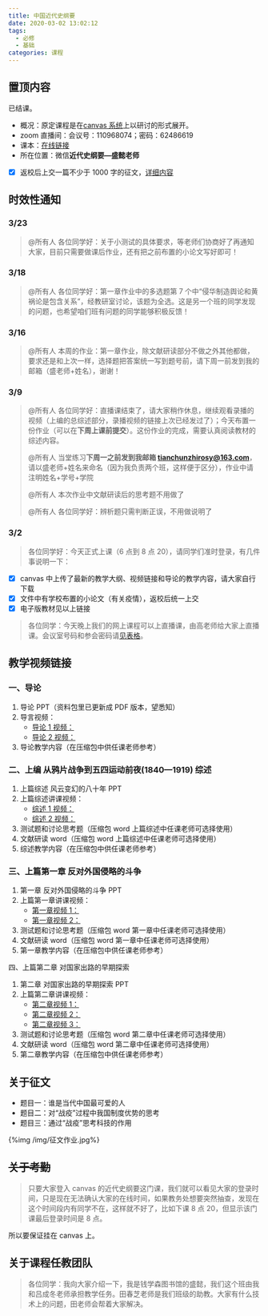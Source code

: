 ```yaml
---
title: 中国近代史纲要
date: 2020-03-02 13:02:12
tags:
  - 必修
  - 基础
categories: 课程
---
```


## 置顶内容

已结课。

<!--more-->
- 概况：原定课程是在[canvas 系统](https://oc.sjtu.edu.cn/courses/19250)上以研讨的形式展开。
- zoom 直播间：会议号：110968074；密码：62486619
- 课本：[在线链接](https://article.xuexi.cn/articles/pdf/index.html?art_id=17316725698508713684)
- 所在位置：微信**近代史纲要—盛懿老师**
- [x] 返校后上交一篇不少于 1000 字的征文，[详细内容](#关于征文)

## 时效性通知

### 3/23

> @所有人
> 各位同学好：关于小测试的具体要求，等老师们协商好了再通知大家，目前只需要做课后作业，还有把之前布置的小论文写好即可！

### 3/18

> @所有人
> 各位同学好：第一章作业中的多选题第 7 个中“侵华制造舆论和黄祸论是包含关系”，经教研室讨论，该题为全选。这是另一个班的同学发现的问题，也希望咱们班有问题的同学能够积极反馈！

### 3/16

> @所有人
> 本周的作业：第一章作业，除文献研读部分不做之外其他都做，要求还是和上次一样，选择题把答案统一写到题号前，请下周一前发到我的邮箱（盛老师+姓名），谢谢！

### 3/9

> @所有人
> 各位同学好：直播课结束了，请大家稍作休息，继续观看录播的视频（上编的总综述部分，录播视频的链接上次已经发过了）；今天布置一份作业（可以在**下周上课前提交**）。这份作业的完成，需要认真阅读教材的综述内容。
>
> @所有人
> 当堂练习**下周一之前发到我邮箱 tianchunzhirosy@163.com**，请以盛老师+姓名来命名（因为我负责两个班，这样便于区分），作业中请注明姓名+学号+学院
>
> @所有人
> 本次作业中文献研读后的思考题不用做了
>
> @所有人
> 各位同学好：辨析题只需判断正误，不用做说明了

### 3/2

> 各位同学好：今天正式上课（6 点到 8 点 20），请同学们准时登录，有几件事说明一下：

- [x] canvas 中上传了最新的教学大纲、视频链接和导论的教学内容，请大家自行下载
- [x] 文件中有学校布置的小论文（有关疫情），返校后统一上交
- [x] 电子版教材见以上链接

> 各位同学：今天晚上我们的网上课程可以上直播课，由高老师给大家上直播课。会议室号码和参会密码请[见表格](#置顶内容)。

## 教学视频链接

### 一、导论

1. 导论 PPT（资料包里已更新成 PDF 版本，望悉知）
2. 导言视频：
   - [导论 1 视频：](https://vshare.sjtu.edu.cn/play/7e66c8e55dea314ce4d8bef84b8696df)
   - [导论 2 视频：](https://vshare.sjtu.edu.cn/play/c39d7561aef61d2818216fc69f2508e5)
3. 导论教学内容（在压缩包中供任课老师参考）

### 二、上编 从鸦片战争到五四运动前夜(1840—1919) 综述

1. 上篇综述 风云变幻的八十年 PPT
2. 上篇综述讲课视频：
   - [综述 1 视频：](https://vshare.sjtu.edu.cn/play/f0edb88545599c8cf17f49ea86fd0764)
   - [综述 2 视频：](https://vshare.sjtu.edu.cn/play/ba12bf6d1c57f2119f74b8c19d3c32d5)
3. 测试题和讨论思考题（压缩包 word 上篇综述中任课老师可选择使用）
4. 文献研读 word（压缩包 word 上篇综述中任课老师可选择使用）
5. 综述教学内容（在压缩包中供任课老师参考）

### 三、上篇第一章 反对外国侵略的斗争

1. 第一章 反对外国侵略的斗争 PPT
2. 上篇第一章讲课视频：
   - [第一章视频 1：](https://vshare.sjtu.edu.cn/play/d0c56a87a79679ba2710902565f01fe7)
   - [第一章视频 2：](https://vshare.sjtu.edu.cn/play/17a2ad7dad669f56fd0bdab58430cd12)
3. 测试题和讨论思考题（压缩包 word 第一章中任课老师可选择使用）
4. 文献研读 word（压缩包 word 第一章中任课老师可选择使用）
5. 第一章教学内容（在压缩包中供任课老师参考）

四、上篇第二章 对国家出路的早期探索

1. 第二章 对国家出路的早期探索 PPT
2. 上篇第二章讲课视频：
   - [第二章视频 1：](https://vshare.sjtu.edu.cn/play/497f63f7594d4454ab2ea6eb3419f825)
   - [第二章视频 2：](https://vshare.sjtu.edu.cn/play/86c3cd8a07f2f4b98659c613c2b59057)
   - [第二章视频 3：](https://vshare.sjtu.edu.cn/play/ad32e376ba76bc5020f3eb55962dea9a)
3. 测试题和讨论思考题（压缩包 word 第二章中任课老师可选择使用）
4. 文献研读 word（压缩包 word 第二章中任课老师可选择使用）
5. 第二章教学内容（在压缩包中供任课老师参考）

## 关于征文

- 题目一：谁是当代中国最可爱的人
- 题目二：对“战疫”过程中我国制度优势的思考
- 题目三：通过“战疫”思考科技的作用

{%img /img/征文作业.jpg%}

## ~~关于考勤~~

> 只要大家登入 canvas 的近代史纲要这门课，我们就可以看见大家的登录时间，只是现在无法确认大家的在线时间，如果教务处想要突然抽查，发现在这个时间段内有同学不在，这样就不好了，比如下课 8 点 20，但显示该门课最后登录时间是 8 点。

所以要保证挂在 canvas 上。

## 关于课程任教团队

> 各位同学：我向大家介绍一下，我是钱学森图书馆的盛懿，我们这个班由我和吕成冬老师承担教学任务。田春芝老师是我们班级的助教。大家有什么技术上的问题，田老师会帮着大家解决。

